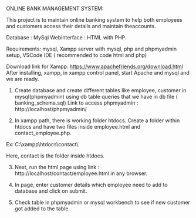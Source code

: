ONLINE BANK MANAGEMENT SYSTEM:

This project is to maintain online banking system to help both employees and customers access their details and maintain theaccounts.

Database : MySql
Webinterface : HTML with PHP.

Requirements: mysql, Xampp server with mysql, php and phpmyadmin setup, VSCode IDE ( recommended to code html and php) 

Download link for Xampp:
https://www.apachefriends.org/download.html
After installing, xampp, in xampp control panel, start Apache and mysql and we are ready.

1. Create database and create different tables like employee, customer in mysql(phpmyadmin) using db table queries that we have in db file ( banking_schema.sql)
Link to access phpmyadmin  :  http://localhost/phpmyadmin/

2. In xampp path, there is working folder htdocs. Create a folder within htdocs and have two files inside
employee.html and contact_employee.php.

Ex:  C:\xampp\htdocs\contact\

Here, contact is the folder inside htdocs.

3. Next, run the html page using link : http://localhost/contact/employee.html in any browser.

4. In page, enter customer details which employee need to add to database and click on submit.

5. Check table in phpmyadmin or mysql workbench to see if new customer got added to the table.
